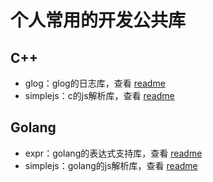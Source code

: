 # 个人常用的开发公共库

## C++
- glog：glog的日志库，查看 [readme](c++/glog/readme.md)
- simplejs：c的js解析库，查看 [readme](c++/simplejs/readme.md)

## Golang
- expr：golang的表达式支持库，查看 [readme](go/expr/readme.md)
- simplejs：golang的js解析库，查看 [readme](go/simplejs/readme.md)